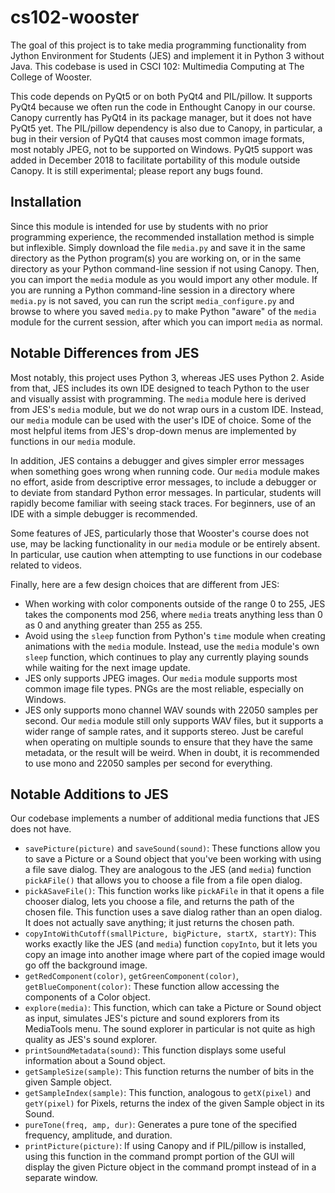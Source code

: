 # cs102-wooster
The goal of this project is to take media programming functionality from Jython Environment for Students (JES) and implement it in Python 3 without Java. This codebase is used in CSCI 102: Multimedia Computing at The College of Wooster.

This code depends on PyQt5 or on both PyQt4 and PIL/pillow.  It supports PyQt4 because we often run the code in Enthought Canopy in our course.  Canopy currently has PyQt4 in its package manager, but it does not have PyQt5 yet. The PIL/pillow dependency is also due to Canopy, in particular, a bug in their version of PyQt4 that causes most common image formats, most notably JPEG, not to be supported on Windows. PyQt5 support was added in December 2018 to facilitate portability of this module outside Canopy. It is still experimental; please report any bugs found.

## Installation
Since this module is intended for use by students with no prior programming experience, the recommended installation method is simple but inflexible. Simply download the file `media.py` and save it in the same directory as the Python program(s) you are working on, or in the same directory as your Python command-line session if not using Canopy. Then, you can import the `media` module as you would import any other module. If you are running a Python command-line session in a directory where `media.py` is not saved, you can run the script `media_configure.py` and browse to where you saved `media.py` to make Python "aware" of the `media` module for the current session, after which you can import `media` as normal.

## Notable Differences from JES
Most notably, this project uses Python 3, whereas JES uses Python 2. Aside from that, JES includes its own IDE designed to teach Python to the user and visually assist with programming. The `media` module here is derived from JES's `media` module, but we do not wrap ours in a custom IDE. Instead, our `media` module can be used with the user's IDE of choice. Some of the most helpful items from JES's drop-down menus are implemented by functions in our `media` module.

In addition, JES contains a debugger and gives simpler error messages when something goes wrong when running code. Our `media` module makes no effort, aside from descriptive error messages, to include a debugger or to deviate from standard Python error messages. In particular, students will rapidly become familiar with seeing stack traces. For beginners, use of an IDE with a simple debugger is recommended.

Some features of JES, particularly those that Wooster's course does not use, may be lacking functionality in our `media` module or be entirely absent. In particular, use caution when attempting to use functions in our codebase related to videos.

Finally, here are a few design choices that are different from JES:

- When working with color components outside of the range 0 to 255, JES takes the components mod 256, where `media` treats anything less than 0 as 0 and anything greater than 255 as 255.
- Avoid using the `sleep` function from Python's `time` module when creating animations with the `media` module. Instead, use the `media` module's own `sleep` function, which continues to play any currently playing sounds while waiting for the next image update.
- JES only supports JPEG images. Our `media` module supports most common image file types. PNGs are the most reliable, especially on Windows.
- JES only supports mono channel WAV sounds with 22050 samples per second. Our `media` module still only supports WAV files, but it supports a wider range of sample rates, and it supports stereo. Just be careful when operating on multiple sounds to ensure that they have the same metadata, or the result will be weird. When in doubt, it is recommended to use mono and 22050 samples per second for everything.

## Notable Additions to JES
Our codebase implements a number of additional media functions that JES does not have.

- `savePicture(picture)` and `saveSound(sound)`: These functions allow you to save a Picture or a Sound object that you've been working with using a file save dialog. They are analogous to the JES (and `media`) function `pickAFile()` that allows you to choose a file from a file open dialog.
- `pickASaveFile()`: This function works like `pickAFile` in that it opens a file chooser dialog, lets you choose a file, and returns the path of the chosen file. This function uses a save dialog rather than an open dialog. It does not actually save anything; it just returns the chosen path.
- `copyIntoWithCutoff(smallPicture, bigPicture, startX, startY)`: This works exactly like the JES (and `media`) function `copyInto`, but it lets you copy an image into another image where part of the copied image would go off the background image.
- `getRedComponent(color)`, `getGreenComponent(color)`, `getBlueComponent(color)`: These function allow accessing the components of a Color object.
- `explore(media)`: This function, which can take a Picture or Sound object as input, simulates JES's picture and sound explorers from its MediaTools menu. The sound explorer in particular is not quite as high quality as JES's sound explorer.
- `printSoundMetadata(sound)`: This function displays some useful information about a Sound object.
- `getSampleSize(sample)`: This function returns the number of bits in the given Sample object.
- `getSampleIndex(sample)`: This function, analogous to `getX(pixel)` and `getY(pixel)` for Pixels, returns the index of the given Sample object in its Sound.
- `pureTone(freq, amp, dur)`: Generates a pure tone of the specified frequency, amplitude, and duration.
- `printPicture(picture)`: If using Canopy and if PIL/pillow is installed, using this function in the command prompt portion of the GUI will display the given Picture object in the command prompt instead of in a separate window.
